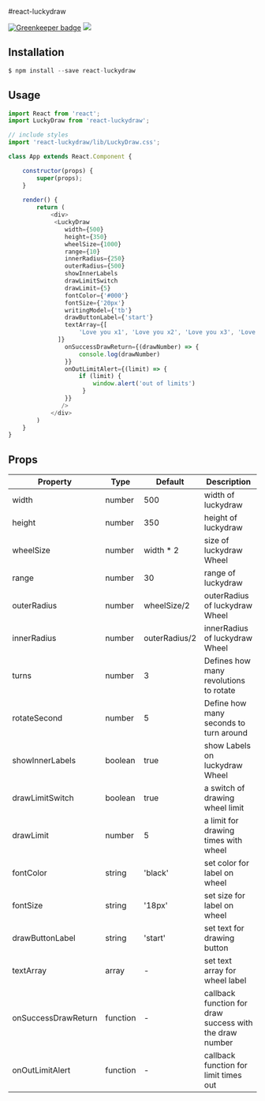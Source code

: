 #react-luckydraw

[![Greenkeeper badge](https://badges.greenkeeper.io/Gemerz/react-luckydraw.svg)](https://greenkeeper.io/)
![](https://travis-ci.org/Gemerz/react-luckydraw.svg?branch=master)



## Installation

```js
$ npm install --save react-luckydraw
```

## Usage
``` javascript
import React from 'react';
import LuckyDraw from 'react-luckydraw';

// include styles
import 'react-luckydraw/lib/LuckyDraw.css';

class App extends React.Component {

    constructor(props) {
        super(props);
    }
    
    render() {
        return (
            <div>
             <LuckyDraw
                width={500}
                height={350}
                wheelSize={1000}
                range={10}
                innerRadius={250}
                outerRadius={500}
                showInnerLabels
                drawLimitSwitch
                drawLimit={5}
                fontColor={'#000'}
                fontSize={'20px'}
                writingModel={'tb'}
                drawButtonLabel={'start'}
                textArray={[
                    'Love you x1', 'Love you x2', 'Love you x3', 'Love you x4', 'Love you x5', 'Love you x6', 'Love you x7', 'Love you x8', 'Love you x9', 'Love you x10',
              ]}
                onSuccessDrawReturn={(drawNumber) => {
                    console.log(drawNumber)
                }}
                onOutLimitAlert={(limit) => {
                    if (limit) {
                        window.alert('out of limits')
                     }
                }}
               />  
            </div>
        )
    }
}
```

## Props

Property|Type|Default|Description
---|---|---|---
width|number|500|width of luckydraw
height|number|350|height of luckydraw
wheelSize|number|width * 2|size of luckydraw Wheel
range|number|30|range of luckydraw
outerRadius|number|wheelSize/2|outerRadius of luckydraw Wheel
innerRadius|number|outerRadius/2|innerRadius of luckydraw Wheel
turns|number|3| Defines how many revolutions to rotate
rotateSecond|number|5| Define how many seconds to turn around
showInnerLabels|boolean|true|show Labels on luckydraw Wheel
drawLimitSwitch|boolean|true|a switch of drawing wheel limit
drawLimit|number|5|a limit for drawing times with wheel
fontColor|string|'black'|set color for label on wheel
fontSize|string|'18px'|set size for label on wheel
drawButtonLabel|string|'start'|set text for drawing button
textArray|array| - |set text array for wheel label
onSuccessDrawReturn|function| - |callback function for draw success with the draw number
onOutLimitAlert|function| - |callback function for limit times out


